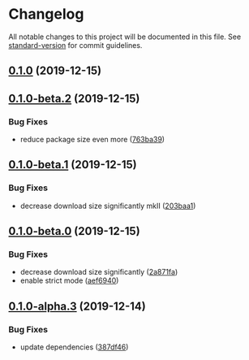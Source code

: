 # Changelog

All notable changes to this project will be documented in this file. See [standard-version](https://github.com/conventional-changelog/standard-version) for commit guidelines.

## [0.1.0](https://github.com/herschel666/exif-loader/compare/v0.1.0-beta.2...v0.1.0) (2019-12-15)

## [0.1.0-beta.2](https://github.com/herschel666/exif-loader/compare/v0.1.0-beta.1...v0.1.0-beta.2) (2019-12-15)


### Bug Fixes

* reduce package size even more ([763ba39](https://github.com/herschel666/exif-loader/commit/763ba39d923db992e1648466cf3711121a3e4f34))

## [0.1.0-beta.1](https://github.com/herschel666/exif-loader/compare/v0.1.0-beta.0...v0.1.0-beta.1) (2019-12-15)


### Bug Fixes

* decrease download size significantly mkII ([203baa1](https://github.com/herschel666/exif-loader/commit/203baa137cff702bd738d7d0e825260e773838c4))

## [0.1.0-beta.0](https://github.com/herschel666/exif-loader/compare/v0.1.0-alpha.3...v0.1.0-beta.0) (2019-12-15)


### Bug Fixes

* decrease download size significantly ([2a871fa](https://github.com/herschel666/exif-loader/commit/2a871fa374f5630c5fe285b02094c25ff32e02a6))
* enable strict mode ([aef6940](https://github.com/herschel666/exif-loader/commit/aef69408d09ccff964a0b3df7143565f85e8a8fa))

## [0.1.0-alpha.3](https://github.com/herschel666/exif-loader/compare/v0.1.0-alpha-2...v0.1.0-alpha.3) (2019-12-14)


### Bug Fixes

* update dependencies ([387df46](https://github.com/herschel666/exif-loader/commit/387df46d757bd5401128236fd934b6a69b440a98))
